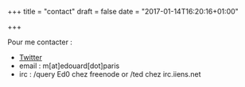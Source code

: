 +++
title = "contact"
draft = false
date = "2017-01-14T16:20:16+01:00"

+++

Pour me contacter :

* [Twitter](https://twitter.com/edouardparis)
*  email : m[at]edouard[dot]paris
*  irc : /query Ed0 chez freenode or /ted chez irc.iiens.net
